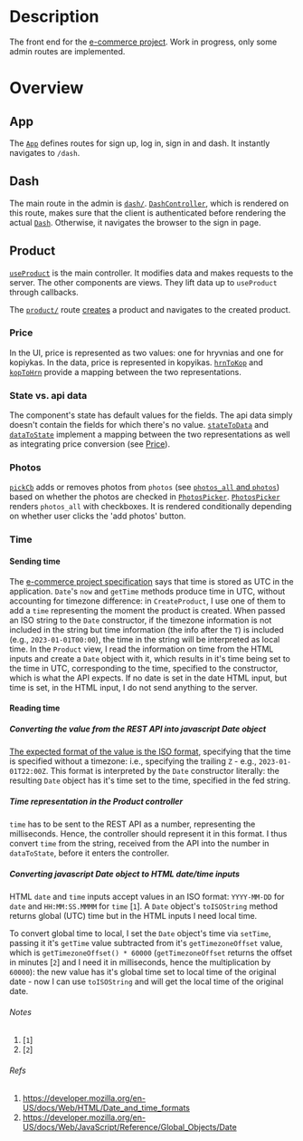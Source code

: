 # Description
The front end for the [e-commerce project](https://github.com/gottfried-github/e-commerce-app). Work in progress, only some admin routes are implemented.

# Overview
## App
The [`App`](https://github.com/gottfried-github/e-commerce-react/blob/master/src/admin.js#L103) defines routes for sign up, log in, sign in and dash. It instantly navigates to `/dash`.

## Dash
The main route in the admin is [`dash/`](https://github.com/gottfried-github/e-commerce-react/blob/master/src/admin.js#L109). [`DashController`](https://github.com/gottfried-github/e-commerce-react/blob/master/src/admin.js#L80), which is rendered on this route, makes sure that the client is authenticated before rendering the actual [`Dash`](https://github.com/gottfried-github/e-commerce-react/blob/master/src/admin.js#L56). Otherwise, it navigates the browser to the sign in page.

## Product
[`useProduct`](https://github.com/gottfried-github/e-commerce-react/blob/master/src/admin/product.js#L35) is the main controller. It modifies data and makes requests to the server. The other components are views. They lift data up to `useProduct` through callbacks.

The [`product/`](https://github.com/gottfried-github/e-commerce-react/blob/master/src/admin.js#L70) route [creates](https://github.com/gottfried-github/e-commerce-react/blob/master/src/admin/product.js#L13) a product and navigates to the created product.

### Price
In the UI, price is represented as two values: one for hryvnias and one for kopiykas. In the data, price is represented in kopyikas. [`hrnToKop`](https://github.com/gottfried-github/e-commerce-react/blob/master/src/admin/product-data.js#L17) and [`kopToHrn`](https://github.com/gottfried-github/e-commerce-react/blob/master/src/admin/product-data.js#L5) provide a mapping between the two representations.

### State vs. api data
The component's state has default values for the fields. The api data simply doesn't contain the fields for which there's no value. [`stateToData`](https://github.com/gottfried-github/e-commerce-react/blob/master/src/admin/product-data.js#L55) and [`dataToState`](https://github.com/gottfried-github/e-commerce-react/blob/master/src/admin/product-data.js#L26) implement a mapping between the two representations as well as integrating price conversion (see [Price](#price)).

### Photos
[`pickCb`](https://github.com/gottfried-github/e-commerce-react/blob/master/src/admin/product.js#L65) adds or removes photos from `photos` (see [`photos_all` and `photos`](https://github.com/gottfried-github/e-commerce-api#photos_all-and-photos)) based on whether the photos are checked in [`PhotosPicker`](https://github.com/gottfried-github/e-commerce-react/blob/master/src/admin/photos-picker.js#L84). [`PhotosPicker`](https://github.com/gottfried-github/e-commerce-react/blob/master/src/admin/photos-picker.js#L84) renders `photos_all` with checkboxes. It is rendered conditionally depending on whether user clicks the 'add photos' button.

### Time
#### Sending time
The [e-commerce project specification](https://github.com/gottfried-github/e-commerce-api#the-time-field) says that time is stored as UTC in the application. 
`Date`'s `now` and `getTime` methods produce time in UTC, without accounting for timezone difference: in `CreateProduct`, I use one of them to add a `time` representing the moment the product is created.
When passed an ISO string to the `Date` constructor, if the timezone information is not included in the string but time information (the info after the `T`) is included (e.g., `2023-01-01T00:00`), the time in the string will be interpreted as local time. In the `Product` view, I read the information on time from the HTML inputs and create a `Date` object with it, which results in it's time being set to the time in UTC, corresponding to the time, specified to the constructor, which is what the API expects.
If no date is set in the date HTML input, but time is set, in the HTML input, I do not send anything to the server.

#### Reading time
##### Converting the value from the REST API into javascript Date object
[The expected format of the value is the ISO format](https://github.com/gottfried-github/e-commerce-api#implementation-note), specifying that the time is specified without a timezone: i.e., specifying the trailing `Z` - e.g., `2023-01-01T22:00Z`. This format is interpreted by the `Date` constructor literally: the resulting `Date` object has it's time set to the time, specified in the fed string. 

##### Time representation in the Product controller
`time` has to be sent to the REST API as a number, representing the milliseconds. Hence, the controller should represent it in this format. I thus convert `time` from the string, received from the API into the number in `dataToState`, before it enters the controller.

##### Converting javascript Date object to HTML date/time inputs
HTML `date` and `time` inputs accept values in an ISO format: `YYYY-MM-DD` for `date` and `HH:MM:SS.MMMM` for `time` [`1`]. A `Date` object's `toISOString` method returns global (UTC) time but in the HTML inputs I need local time. 

To convert global time to local, I set the `Date` object's time via `setTime`, passing it it's `getTime` value subtracted from it's `getTimezoneOffset` value, which is `getTimezoneOffset() * 60000` (`getTimezoneOffset` returns the offset in minutes [`2`] and I need it in milliseconds, hence the multiplication by `60000`): the new value has it's global time set to local time of the original date - now I can use `toISOString` and will get the local time of the original date.

###### Notes
1. [`1`]
2. [`2`]

###### Refs
1. https://developer.mozilla.org/en-US/docs/Web/HTML/Date_and_time_formats
2. https://developer.mozilla.org/en-US/docs/Web/JavaScript/Reference/Global_Objects/Date
